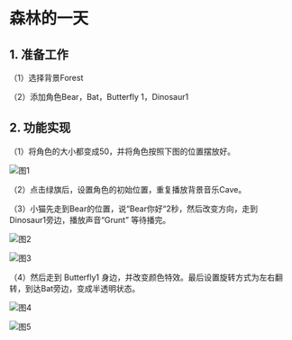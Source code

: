 # 森林的一天

## 1. 准备工作

（1）选择背景Forest

（2）添加角色Bear，Bat，Butterfly 1，Dinosaur1

## 2. 功能实现

（1）将角色的大小都变成50，并将角色按照下图的位置摆放好。

![图1](https://img-blog.csdnimg.cn/20210131155247230.png)

（2）点击绿旗后，设置角色的初始位置，重复播放背景音乐Cave。

（3）小猫先走到Bear的位置，说“Bear你好“2秒，然后改变方向，走到Dinosaur1旁边，播放声音“Grunt” 等待播完。


![图2](https://img-blog.csdnimg.cn/20210131222759437.png)

![图3](https://img-blog.csdnimg.cn/20210131155547188.png)

（4）然后走到 Butterfly1 身边，并改变颜色特效。最后设置旋转方式为左右翻转，到达Bat旁边，变成半透明状态。

![图4](https://img-blog.csdnimg.cn/20210131155725244.png)

![图5](https://img-blog.csdnimg.cn/20210131155851593.png)

